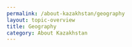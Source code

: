 ```yaml
---
permalink: /about-kazakhstan/geography
layout: topic-overview
title: Geography
category: About Kazakhstan
---
```

